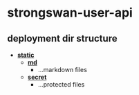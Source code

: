 # strongswan-user-api

## deployment dir structure
<!-- tree generated by markdown-notes-tree starts here -->

- [**static**](static)
    - [**md**](static/md)
        - ...markdown files
    - [**secret**](static/secret)
        - ...protected files

<!-- tree generated by markdown-notes-tree ends here -->
